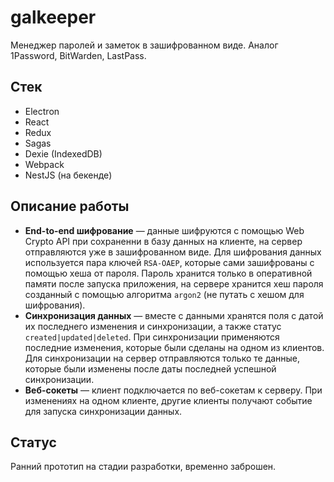 # galkeeper

Менеджер паролей и заметок в зашифрованном виде. Аналог 1Password, BitWarden, LastPass.

## Стек

- Electron
- React
- Redux
- Sagas
- Dexie (IndexedDB)
- Webpack
- NestJS (на бекенде)

## Описание работы

- **End-to-end шифрование** — данные шифруются с помощью Web Crypto API при сохраненни в базу данных на клиенте, на сервер отправляются уже в зашифрованном виде. Для шифрования данных используется пара ключей `RSA-OAEP`, которые сами зашифрованы с помощью хеша от пароля. Пароль хранится только в оперативной памяти после запуска приложения, на сервере хранится хеш пароля созданный с помощью алгоритма `argon2` (не путать с хешом для шифрования).
- **Синхронизация данных** — вместе с данными хранятся поля с датой их последнего изменения и синхронизации, а также статус `created|updated|deleted`. При синхронизации применяются последние изменения, которые были сделаны на одном из клиентов. Для синхронизации на сервер отправляются только те данные, которые были изменены после даты последней успешной синхронизации.
- **Веб-сокеты** — клиент подключается по веб-сокетам к серверу. При изменениях на одном клиенте, другие клиенты получают событие для запуска синхронизации данных.

## Статус

Ранний прототип на стадии разработки, временно заброшен.
